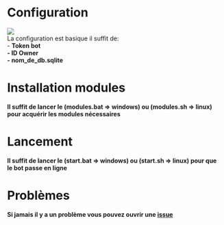 # Configuration

<img src="https://i.gyazo.com/6c7394c0d4cbeebf191760460fc3c232.png"><br>La configuration est basique il suffit de:<br>- <strong>Token bot<strong/><br>- <strong>ID Owner<strong/><br>- <strong>nom_de_db.sqlite<strong/>
  
  
# Installation modules

Il suffit de lancer le (modules.bat => windows) ou (modules.sh => linux) pour acquérir les modules nécessaires

# Lancement

Il suffit de lancer le (start.bat => windows) ou (start.sh => linux) pour que le bot passe en ligne

# Problèmes

Si jamais il y a un problème vous pouvez ouvrir une [issue](https://github.com/HideakiAtsuyo/Bot-Template-basique/issues)
